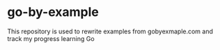 # go-by-example

This repository is used to rewrite examples from gobyexmaple.com and track my progress learning Go
